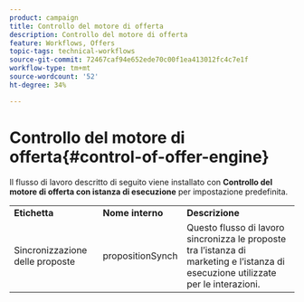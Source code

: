 ```yaml
---
product: campaign
title: Controllo del motore di offerta
description: Controllo del motore di offerta
feature: Workflows, Offers
topic-tags: technical-workflows
source-git-commit: 72467caf94e652ede70c00f1ea413012fc4c7e1f
workflow-type: tm+mt
source-wordcount: '52'
ht-degree: 34%

---
```



# Controllo del motore di offerta{#control-of-offer-engine}



Il flusso di lavoro descritto di seguito viene installato con **Controllo del motore di offerta con istanza di esecuzione** per impostazione predefinita.

<table> 
 <tbody> 
  <tr> 
   <td> <strong>Etichetta</strong><br /> </td> 
   <td> <strong>Nome interno</strong><br /> </td> 
   <td> <strong>Descrizione</strong><br /> </td> 
  </tr> 
  <tr> 
   <td> <span class="uicontrol">Sincronizzazione delle proposte</span> <br /> </td> 
   <td> <span class="uicontrol">propositionSynch</span> <br /> </td> 
   <td> Questo flusso di lavoro sincronizza le proposte tra l’istanza di marketing e l’istanza di esecuzione utilizzate per le interazioni.<br /> </td> 
  </tr> 
 </tbody> 
</table>

